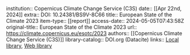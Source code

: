institution:: Copernicus Climate Change Service (C3S)
date:: [[Apr 22nd, 2024]]
extra:: DOI: 10.24381/BS9V-8C66
title:: European State of the Climate 2023
item-type:: [[report]]
access-date:: 2024-05-05T07:43:58Z
original-title:: European State of the Climate 2023
url:: https://climate.copernicus.eu/esotc/2023
authors:: [[Copernicus Climate Change Service (C3S)]]
library-catalog:: DOI.org (Datacite)
links:: [Local library](zotero://select/library/items/R63N4WCN), [Web library](https://www.zotero.org/users/46463/items/R63N4WCN)
